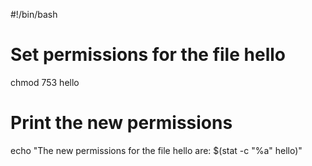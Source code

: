 #!/bin/bash

# Set permissions for the file hello
chmod 753 hello

# Print the new permissions
echo "The new permissions for the file hello are: $(stat -c "%a" hello)"

